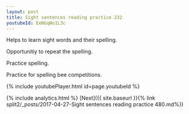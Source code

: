 ```yaml
---
layout: post
title: Sight sentences reading practice 232
youtubeId: EeNGqWo1L3c
---
```

 
 
Helps to learn sight words and their spelling.

Opportunitiy to repeat the spelling. 

Practice spelling. 
 
Practice for spelling bee competitions. 
 
{% include youtubePlayer.html id=page.youtubeId %}
 
 
{% include analytics.html %} 
[Next]({{ site.baseurl }}{% link  split2/_posts/2017-04-27-Sight sentences reading practice 480.md%})
 
